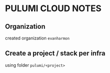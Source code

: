 # PULUMI CLOUD NOTES

## Organization
created organization `evanharmon`

## Create a project / stack per infra
using folder `pulumi/<project>`